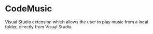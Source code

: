 # CodeMusic
Visual Studio extension which allows the user to play music from a local folder, directly from Visual Studio.
